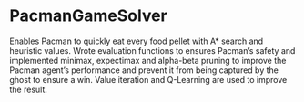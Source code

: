 PacmanGameSolver
================
Enables Pacman to quickly eat every food pellet with A* search and heuristic values. Wrote evaluation functions to ensures Pacman’s safety and implemented minimax, expectimax and alpha-beta pruning to improve the Pacman agent’s performance and prevent it from being captured by the ghost to ensure a win. Value iteration and Q-Learning are used to improve the result.
